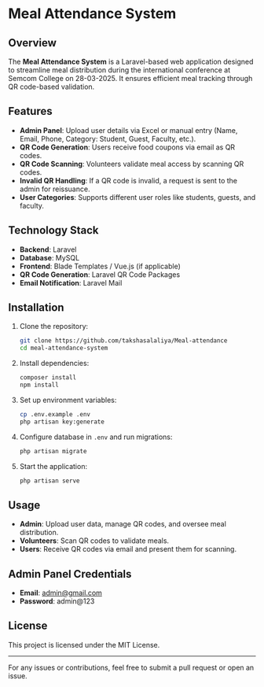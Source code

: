 # Meal Attendance System

## Overview
The **Meal Attendance System** is a Laravel-based web application designed to streamline meal distribution during the international conference at Semcom College on 28-03-2025. It ensures efficient meal tracking through QR code-based validation.

## Features
- **Admin Panel**: Upload user details via Excel or manual entry (Name, Email, Phone, Category: Student, Guest, Faculty, etc.).
- **QR Code Generation**: Users receive food coupons via email as QR codes.
- **QR Code Scanning**: Volunteers validate meal access by scanning QR codes.
- **Invalid QR Handling**: If a QR code is invalid, a request is sent to the admin for reissuance.
- **User Categories**: Supports different user roles like students, guests, and faculty.

## Technology Stack
- **Backend**: Laravel
- **Database**: MySQL
- **Frontend**: Blade Templates / Vue.js (if applicable)
- **QR Code Generation**: Laravel QR Code Packages
- **Email Notification**: Laravel Mail

## Installation
1. Clone the repository:
   ```sh
   git clone https://github.com/takshasalaliya/Meal-attendance
   cd meal-attendance-system
   ```
2. Install dependencies:
   ```sh
   composer install
   npm install
   ```
3. Set up environment variables:
   ```sh
   cp .env.example .env
   php artisan key:generate
   ```
4. Configure database in `.env` and run migrations:
   ```sh
   php artisan migrate
   ```
5. Start the application:
   ```sh
   php artisan serve
   ```

## Usage
- **Admin**: Upload user data, manage QR codes, and oversee meal distribution.
- **Volunteers**: Scan QR codes to validate meals.
- **Users**: Receive QR codes via email and present them for scanning.

## Admin Panel Credentials
- **Email**: admin@gmail.com
- **Password**: admin@123

## License
This project is licensed under the MIT License.

---

For any issues or contributions, feel free to submit a pull request or open an issue.
